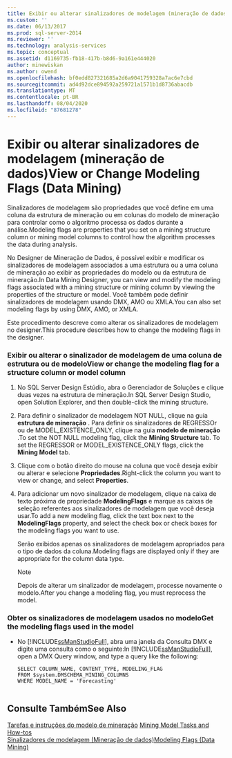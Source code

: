 ```yaml
---
title: Exibir ou alterar sinalizadores de modelagem (mineração de dados) | Microsoft Docs
ms.custom: ''
ms.date: 06/13/2017
ms.prod: sql-server-2014
ms.reviewer: ''
ms.technology: analysis-services
ms.topic: conceptual
ms.assetid: d1169735-fb18-417b-b8d6-9a161e444020
author: minewiskan
ms.author: owend
ms.openlocfilehash: bf0edd827321685a2d6a9041759328a7ac6e7cbd
ms.sourcegitcommit: ad4d92dce894592a259721a1571b1d8736abacdb
ms.translationtype: MT
ms.contentlocale: pt-BR
ms.lasthandoff: 08/04/2020
ms.locfileid: "87681278"
---
```

# <a name="view-or-change-modeling-flags-data-mining"></a><span data-ttu-id="16597-102">Exibir ou alterar sinalizadores de modelagem (mineração de dados)</span><span class="sxs-lookup"><span data-stu-id="16597-102">View or Change Modeling Flags (Data Mining)</span></span>
  <span data-ttu-id="16597-103">Sinalizadores de modelagem são propriedades que você define em uma coluna da estrutura de mineração ou em colunas do modelo de mineração para controlar como o algoritmo processa os dados durante a análise.</span><span class="sxs-lookup"><span data-stu-id="16597-103">Modeling flags are properties that you set on a mining structure column or mining model columns to control how the algorithm processes the data during analysis.</span></span>  
  
 <span data-ttu-id="16597-104">No Designer de Mineração de Dados, é possível exibir e modificar os sinalizadores de modelagem associados a uma estrutura ou a uma coluna de mineração ao exibir as propriedades do modelo ou da estrutura de mineração.</span><span class="sxs-lookup"><span data-stu-id="16597-104">In Data Mining Designer, you can view and modify the modeling flags associated with a mining structure or mining column by viewing the properties of the structure or model.</span></span> <span data-ttu-id="16597-105">Você também pode definir sinalizadores de modelagem usando DMX, AMO ou XMLA.</span><span class="sxs-lookup"><span data-stu-id="16597-105">You can also set modeling flags by using DMX, AMO, or XMLA.</span></span>  
  
 <span data-ttu-id="16597-106">Este procedimento descreve como alterar os sinalizadores de modelagem no designer.</span><span class="sxs-lookup"><span data-stu-id="16597-106">This procedure describes how to change the modeling flags in the designer.</span></span>  
  
### <a name="view-or-change-the-modeling-flag-for-a-structure-column-or-model-column"></a><span data-ttu-id="16597-107">Exibir ou alterar o sinalizador de modelagem de uma coluna de estrutura ou de modelo</span><span class="sxs-lookup"><span data-stu-id="16597-107">View or change the modeling flag for a structure column or model column</span></span>  
  
1.  <span data-ttu-id="16597-108">No SQL Server Design Estúdio, abra o Gerenciador de Soluções e clique duas vezes na estrutura de mineração.</span><span class="sxs-lookup"><span data-stu-id="16597-108">In SQL Server Design Studio, open Solution Explorer, and then double-click the mining structure.</span></span>  
  
2.  <span data-ttu-id="16597-109">Para definir o sinalizador de modelagem NOT NULL, clique na guia **estrutura de mineração** . Para definir os sinalizadores de REGRESSOr ou de MODEL_EXISTENCE_ONLY, clique na guia **modelo de mineração** .</span><span class="sxs-lookup"><span data-stu-id="16597-109">To set the NOT NULL modeling flag, click the **Mining Structure** tab. To set the REGRESSOR or MODEL_EXISTENCE_ONLY flags, click the **Mining Model** tab.</span></span>  
  
3.  <span data-ttu-id="16597-110">Clique com o botão direito do mouse na coluna que você deseja exibir ou alterar e selecione **Propriedades**.</span><span class="sxs-lookup"><span data-stu-id="16597-110">Right-click the column you want to view or change, and select **Properties**.</span></span>  
  
4.  <span data-ttu-id="16597-111">Para adicionar um novo sinalizador de modelagem, clique na caixa de texto próxima de propriedade **ModelingFlags** e marque as caixas de seleção referentes aos sinalizadores de modelagem que você deseja usar.</span><span class="sxs-lookup"><span data-stu-id="16597-111">To add a new modeling flag, click the text box next to the **ModelingFlags** property, and select the check box or check boxes for the modeling flags you want to use.</span></span>  
  
     <span data-ttu-id="16597-112">Serão exibidos apenas os sinalizadores de modelagem apropriados para o tipo de dados da coluna.</span><span class="sxs-lookup"><span data-stu-id="16597-112">Modeling flags are displayed only if they are appropriate for the column data type.</span></span>  
  
    > [!NOTE]  
    >  <span data-ttu-id="16597-113">Depois de alterar um sinalizador de modelagem, processe novamente o modelo.</span><span class="sxs-lookup"><span data-stu-id="16597-113">After you change a modeling flag, you must reprocess the model.</span></span>  
  
### <a name="get-the-modeling-flags-used-in-the-model"></a><span data-ttu-id="16597-114">Obter os sinalizadores de modelagem usados no modelo</span><span class="sxs-lookup"><span data-stu-id="16597-114">Get the modeling flags used in the model</span></span>  
  
-   <span data-ttu-id="16597-115">No [!INCLUDE[ssManStudioFull](../../includes/ssmanstudiofull-md.md)], abra uma janela da Consulta DMX e digite uma consulta como o seguinte:</span><span class="sxs-lookup"><span data-stu-id="16597-115">In [!INCLUDE[ssManStudioFull](../../includes/ssmanstudiofull-md.md)], open a DMX Query window, and type a query like the following:</span></span>  
  
    ```  
    SELECT COLUMN_NAME, CONTENT_TYPE, MODELING_FLAG  
    FROM $system.DMSCHEMA_MINING_COLUMNS  
    WHERE MODEL_NAME = 'Forecasting'  
  
    ```  
  
## <a name="see-also"></a><span data-ttu-id="16597-116">Consulte Também</span><span class="sxs-lookup"><span data-stu-id="16597-116">See Also</span></span>  
 <span data-ttu-id="16597-117">[Tarefas e instruções do modelo de mineração](mining-model-tasks-and-how-tos.md) </span><span class="sxs-lookup"><span data-stu-id="16597-117">[Mining Model Tasks and How-tos](mining-model-tasks-and-how-tos.md) </span></span>  
 [<span data-ttu-id="16597-118">Sinalizadores de modelagem &#40;Mineração de dados&#41;</span><span class="sxs-lookup"><span data-stu-id="16597-118">Modeling Flags &#40;Data Mining&#41;</span></span>](modeling-flags-data-mining.md)  
  
  
